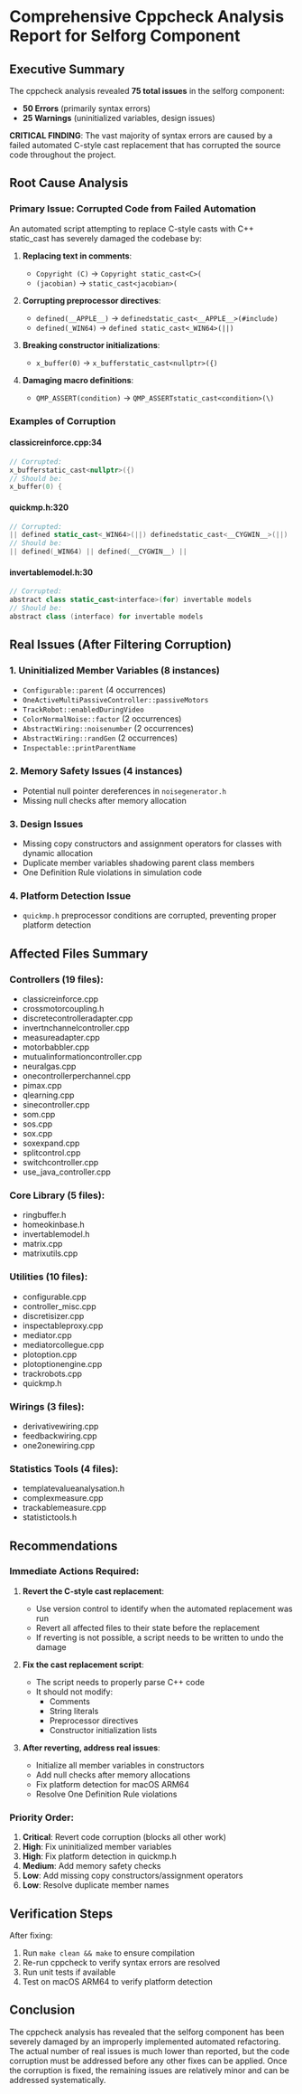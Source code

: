 # Comprehensive Cppcheck Analysis Report for Selforg Component

## Executive Summary

The cppcheck analysis revealed **75 total issues** in the selforg component:
- **50 Errors** (primarily syntax errors)
- **25 Warnings** (uninitialized variables, design issues)

**CRITICAL FINDING**: The vast majority of syntax errors are caused by a failed automated C-style cast replacement that has corrupted the source code throughout the project.

## Root Cause Analysis

### Primary Issue: Corrupted Code from Failed Automation

An automated script attempting to replace C-style casts with C++ static_cast has severely damaged the codebase by:

1. **Replacing text in comments**:
   - `Copyright (C)` → `Copyright static_cast<C>(`
   - `(jacobian)` → `static_cast<jacobian>(`

2. **Corrupting preprocessor directives**:
   - `defined(__APPLE__)` → `definedstatic_cast<__APPLE__>(#include)`
   - `defined(_WIN64)` → `defined static_cast<_WIN64>(||)`

3. **Breaking constructor initializations**:
   - `x_buffer(0)` → `x_bufferstatic_cast<nullptr>({)`

4. **Damaging macro definitions**:
   - `QMP_ASSERT(condition)` → `QMP_ASSERTstatic_cast<condition>(\)`

### Examples of Corruption

#### classicreinforce.cpp:34
```cpp
// Corrupted:
x_bufferstatic_cast<nullptr>({)
// Should be:
x_buffer(0) {
```

#### quickmp.h:320
```cpp
// Corrupted:
|| defined static_cast<_WIN64>(||) definedstatic_cast<__CYGWIN__>(||)
// Should be:
|| defined(_WIN64) || defined(__CYGWIN__) ||
```

#### invertablemodel.h:30
```cpp
// Corrupted:
abstract class static_cast<interface>(for) invertable models
// Should be:
abstract class (interface) for invertable models
```

## Real Issues (After Filtering Corruption)

### 1. Uninitialized Member Variables (8 instances)
- `Configurable::parent` (4 occurrences)
- `OneActiveMultiPassiveController::passiveMotors`
- `TrackRobot::enabledDuringVideo`
- `ColorNormalNoise::factor` (2 occurrences)
- `AbstractWiring::noisenumber` (2 occurrences)
- `AbstractWiring::randGen` (2 occurrences)
- `Inspectable::printParentName`

### 2. Memory Safety Issues (4 instances)
- Potential null pointer dereferences in `noisegenerator.h`
- Missing null checks after memory allocation

### 3. Design Issues
- Missing copy constructors and assignment operators for classes with dynamic allocation
- Duplicate member variables shadowing parent class members
- One Definition Rule violations in simulation code

### 4. Platform Detection Issue
- `quickmp.h` preprocessor conditions are corrupted, preventing proper platform detection

## Affected Files Summary

### Controllers (19 files):
- classicreinforce.cpp
- crossmotorcoupling.h
- discretecontrolleradapter.cpp
- invertnchannelcontroller.cpp
- measureadapter.cpp
- motorbabbler.cpp
- mutualinformationcontroller.cpp
- neuralgas.cpp
- onecontrollerperchannel.cpp
- pimax.cpp
- qlearning.cpp
- sinecontroller.cpp
- som.cpp
- sos.cpp
- sox.cpp
- soxexpand.cpp
- splitcontrol.cpp
- switchcontroller.cpp
- use_java_controller.cpp

### Core Library (5 files):
- ringbuffer.h
- homeokinbase.h
- invertablemodel.h
- matrix.cpp
- matrixutils.cpp

### Utilities (10 files):
- configurable.cpp
- controller_misc.cpp
- discretisizer.cpp
- inspectableproxy.cpp
- mediator.cpp
- mediatorcollegue.cpp
- plotoption.cpp
- plotoptionengine.cpp
- trackrobots.cpp
- quickmp.h

### Wirings (3 files):
- derivativewiring.cpp
- feedbackwiring.cpp
- one2onewiring.cpp

### Statistics Tools (4 files):
- templatevalueanalysation.h
- complexmeasure.cpp
- trackablemeasure.cpp
- statistictools.h

## Recommendations

### Immediate Actions Required:

1. **Revert the C-style cast replacement**:
   - Use version control to identify when the automated replacement was run
   - Revert all affected files to their state before the replacement
   - If reverting is not possible, a script needs to be written to undo the damage

2. **Fix the cast replacement script**:
   - The script needs to properly parse C++ code
   - It should not modify:
     - Comments
     - String literals
     - Preprocessor directives
     - Constructor initialization lists

3. **After reverting, address real issues**:
   - Initialize all member variables in constructors
   - Add null checks after memory allocations
   - Fix platform detection for macOS ARM64
   - Resolve One Definition Rule violations

### Priority Order:

1. **Critical**: Revert code corruption (blocks all other work)
2. **High**: Fix uninitialized member variables
3. **High**: Fix platform detection in quickmp.h
4. **Medium**: Add memory safety checks
5. **Low**: Add missing copy constructors/assignment operators
6. **Low**: Resolve duplicate member names

## Verification Steps

After fixing:
1. Run `make clean && make` to ensure compilation
2. Re-run cppcheck to verify syntax errors are resolved
3. Run unit tests if available
4. Test on macOS ARM64 to verify platform detection

## Conclusion

The cppcheck analysis has revealed that the selforg component has been severely damaged by an improperly implemented automated refactoring. The actual number of real issues is much lower than reported, but the code corruption must be addressed before any other fixes can be applied. Once the corruption is fixed, the remaining issues are relatively minor and can be addressed systematically.